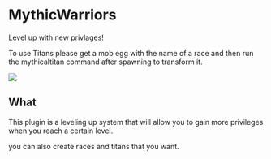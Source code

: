 # MythicWarriors
Level up with new privlages!

To use Titans please get a mob egg with the name of a race and then run the mythicaltitan command after spawning to transform it.

[![](https://poggit.pmmp.io/shield.state/StableMythicWarriors)](https://poggit.pmmp.io/p/StableMythicWarriors)

## What
This plugin is a leveling up system that will allow you to gain more privileges when you reach a certain level.

you can also create races and titans that you want.

